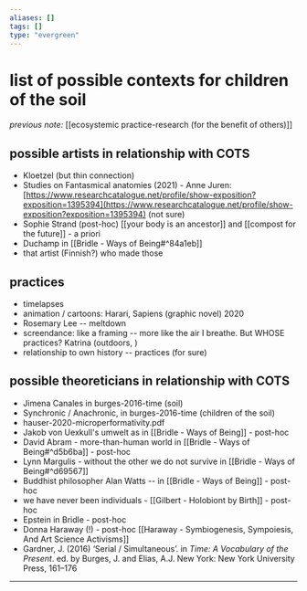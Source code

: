 ```yaml
---
aliases: []
tags: []
type: "evergreen"
---
```


# list of possible contexts for children of the soil

_previous note:_ [[ecosystemic practice-research (for the benefit of others)]]



## possible artists in relationship with COTS

- Kloetzel (but thin connection) 
- Studies on Fantasmical anatomies (2021) - Anne Juren: [https://www.researchcatalogue.net/profile/show-exposition?exposition=1395394](https://www.researchcatalogue.net/profile/show-exposition?exposition=1395394) (not sure)
- Sophie Strand (post-hoc) [[your body is an ancestor]] and [[compost for the future]] - a priori
- Duchamp in [[Bridle - Ways of Being#^84a1eb]]
- that artist (Finnish?) who made those 

## practices 

- timelapses
- animation / cartoons: Harari, Sapiens (graphic novel) 2020
- Rosemary Lee -- meltdown
- screendance: like a framing -- more like the air I breathe. But WHOSE practices? Katrina (outdoors, )
- relationship to own history -- practices (for sure)

## possible theoreticians in relationship with COTS

- Jimena Canales in burges-2016-time (soil)
- Synchronic / Anachronic, in burges-2016-time (children of the soil)
- hauser-2020-microperformativity.pdf
- Jakob von Uexkull's umwelt as in [[Bridle - Ways of Being]] - post-hoc
- David Abram - more-than-human world in [[Bridle - Ways of Being#^d5b6ba]] - post-hoc
- Lynn Margulis - without the other we do not survive in [[Bridle - Ways of Being#^d69567]]
- Buddhist philosopher Alan Watts -- in [[Bridle - Ways of Being]] - post-hoc
- we have never been individuals - [[Gilbert - Holobiont by Birth]] - post-hoc
- Epstein in Bridle - post-hoc
- Donna Haraway (!) - post-hoc [[Haraway - Symbiogenesis, Sympoiesis, And Art Science Activisms]]
- Gardner, J. (2016) ‘Serial / Simultaneous’. in _Time: A Vocabulary of the Present_. ed. by Burges, J. and Elias, A.J. New York: New York University Press, 161–176

---




